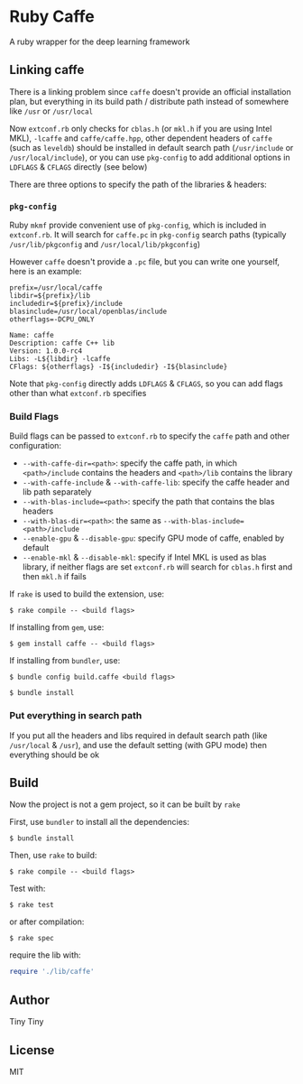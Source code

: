 # Ruby Caffe #

A ruby wrapper for the deep learning framework

## Linking caffe ##

There is a linking problem since `caffe` doesn't provide an official installation plan, but everything in its build path / distribute path instead of somewhere like `/usr` or `/usr/local`

Now `extconf.rb` only checks for `cblas.h` (or `mkl.h` if you are using Intel MKL), `-lcaffe` and `caffe/caffe.hpp`, other dependent headers of `caffe` (such as `leveldb`) should be installed in default search path (`/usr/include` or `/usr/local/include`), or you can use `pkg-config` to add additional options in `LDFLAGS` & `CFLAGS` directly (see below)

There are three options to specify the path of the libraries & headers:

### `pkg-config` ###

Ruby `mkmf` provide convenient use of `pkg-config`, which is included in `extconf.rb`. It will search for `caffe.pc` in `pkg-config` search paths (typically `/usr/lib/pkgconfig` and `/usr/local/lib/pkgconfig`)

However `caffe` doesn't provide a `.pc` file, but you can write one yourself, here is an example:

```
prefix=/usr/local/caffe
libdir=${prefix}/lib
includedir=${prefix}/include
blasinclude=/usr/local/openblas/include
otherflags=-DCPU_ONLY

Name: caffe
Description: caffe C++ lib
Version: 1.0.0-rc4
Libs: -L${libdir} -lcaffe
CFlags: ${otherflags} -I${includedir} -I${blasinclude}
```

Note that `pkg-config` directly adds `LDFLAGS` & `CFLAGS`, so you can add flags other than what `extconf.rb` specifies

### Build Flags ###

Build flags can be passed to `extconf.rb` to specify the `caffe` path and other configuration:

- `--with-caffe-dir=<path>`: specify the caffe path, in which `<path>/include` contains the headers and `<path>/lib` contains the library
- `--with-caffe-include` & `--with-caffe-lib`: specify the caffe header and lib path separately
- `--with-blas-include=<path>`: specify the path that contains the blas headers
- `--with-blas-dir=<path>`: the same as `--with-blas-include=<path>/include`
- `--enable-gpu` & `--disable-gpu`: specify GPU mode of caffe, enabled by default
- `--enable-mkl` & `--disable-mkl`: specify if Intel MKL is used as blas library, if neither flags are set `extconf.rb` will search for `cblas.h` first and then `mkl.h` if fails

If `rake` is used to build the extension, use:

```shell
$ rake compile -- <build flags>
```

If installing from `gem`, use:

```shell
$ gem install caffe -- <build flags>
```

If installing from `bundler`, use:

```shell
$ bundle config build.caffe <build flags>

$ bundle install
```

### Put everything in search path ###

If you put all the headers and libs required in default search path (like `/usr/local` & `/usr`), and use the default setting (with GPU mode) then everything should be ok

## Build ##

Now the project is not a gem project, so it can be built by `rake`

First, use `bundler` to install all the dependencies:

```shell
$ bundle install
```

Then, use `rake` to build:

```shell
$ rake compile -- <build flags>
```

Test with:

```shell
$ rake test
```

or after compilation:

```shell
$ rake spec
```

require the lib with:

```ruby
require './lib/caffe'
```

## Author ##

Tiny Tiny

## License ##

MIT
